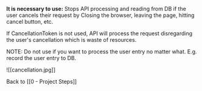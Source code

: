 **It is necessary to use:**
Stops API processing and reading from DB if the user cancels their request by Closing the browser, leaving the page, hitting cancel button, etc.

If CancellationToken is not used, API will process the request disregarding the user's cancellation which is waste of resources.

NOTE: Do not use if you want to process the user entry no matter what. E.g. record the user entry to DB.

![[cancellation.jpg]]


Back to [[0 - Project Steps]]